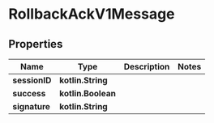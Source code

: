 
# RollbackAckV1Message

## Properties
Name | Type | Description | Notes
------------ | ------------- | ------------- | -------------
**sessionID** | **kotlin.String** |  | 
**success** | **kotlin.Boolean** |  | 
**signature** | **kotlin.String** |  | 



